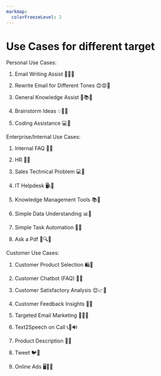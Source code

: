 ```yaml
---
markmap:
  colorFreezeLevel: 2
---
```


# Use Cases for different target

Personal Use Cases:

1. Email Writing Assist 📧💬🤖
    
2. Rewrite Email for Different Tones 😊😡🤔
    
3. General Knowledge Assist 🧠📚🤖
    
4. Brainstorm Ideas 💡🤔🤖
    
5. Coding Assistance 💻🤖
    

Enterprise/Internal Use Cases:

1. Internal FAQ 📝🤖
    
2. HR 👥🤖
    
3. Sales Technical Problem 💻🤖
    
4. IT Helpdesk 🖥️📞🤖
    
5. Knowledge Management Tools 📚🤖
    
6. Simple Data Understanding 📊🤖
    
7. Simple Task Automation 🤖📅
    
8. Ask a Pdf 📄🔍🤖
    

Customer Use Cases:

1. Customer Product Selection 🛍️🤖
    
2. Customer Chatbot (FAQ) 💬🤖
    
3. Customer Satisfactory Analysis 😊📈🤖
    
4. Customer Feedback Insights 📝🤖
    
5. Targeted Email Marketing 📧🎯🤖
    
6. Text2Speech on Call 📞🤖🔊
    
7. Product Description 📝🤖
    
8. Tweet 🐦🤖
    
9. Online Ads 🖥️🤖🎯
